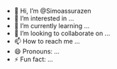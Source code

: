 - 👋 Hi, I’m @Simoassurazen
- 👀 I’m interested in ...
- 🌱 I’m currently learning ...
- 💞️ I’m looking to collaborate on ...
- 📫 How to reach me ...
- 😄 Pronouns: ...
- ⚡ Fun fact: ...

<!---
Simoassurazen/Simoassurazen is a ✨ special ✨ repository because its `README.md` (this file) appears on your GitHub profile.
You can click the Preview link to take a look at your changes.
--->
